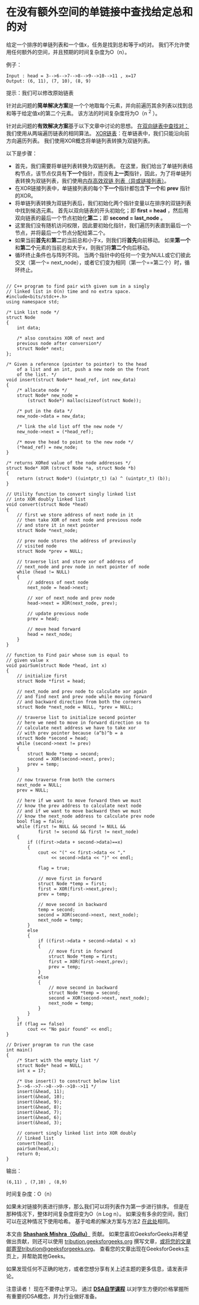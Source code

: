 # 在没有额外空间的单链接中查找给定总和的对

给定一个排序的单链列表和一个值x，任务是找到总和等于x的对。 我们不允许使用任何额外的空间，并且预期的时间复杂度为O（n）。

例子：

```
Input : head = 3-->6-->7-->8-->9-->10-->11 , x=17
Output: (6, 11), (7, 10), (8, 9)

```

提示：我们可以修改原始链表

针对此问题的**简单解决方案**是一个个地取每个元素，并向前遍历其余列表以找到总和等于给定值x的第二个元素。 该方法的时间复杂度将为O（n <sup>2</sup> ）。

针对此问题的**有效解决方案**基于以下文章中讨论的思想。
[在双向链表中查找对：](https://www.geeksforgeeks.org/find-pairs-given-sum-doubly-linked-list/)我们使用从两端遍历链表的相同算法。
[XOR链表](https://www.geeksforgeeks.org/xor-linked-list-a-memory-efficient-doubly-linked-list-set-2/)：在单链表中，我们只能沿向前方向遍历列表。 我们使用XOR概念将单链列表转换为双链列表。

以下是步骤：

*   首先，我们需要将单链列表转换为双链列表。 在这里，我们给出了单链列表结构节点，该节点仅具有**下一个**指针，而没有**上一页**指针，因此，为了将单链列表转换为双链列表，我们使用[内存高效双链 列表（异或链接列表）](https://www.geeksforgeeks.org/xor-linked-list-a-memory-efficient-doubly-linked-list-set-2/)。
*   在XOR链接列表中，单链接列表的每个**下一个**指针都包含**下一个**和 **prev** 指针的XOR。
*   将单链列表转换为双链列表后，我们初始化两个指针变量以在排序的双链列表中找到候选元素。 首先以双向链表的开头初始化；即 **first = head** ，然后用双向链表的最后一个节点初始化**第二**；即 **second = last_node** 。
*   这里我们没有随机访问权限，因此要初始化指针，我们遍历列表直到最后一个节点，并将最后一个节点分配给第二个。
*   如果当前**首先**和**第二**的当前总和小于x，则我们将**首先**向前移动。 如果**第一个**和**第二个**元素的当前总和大于x，则我们将**第二个**向后移动。
*   循环终止条件也与阵列不同。 当两个指针中的任何一个变为NULL或它们彼此交叉（第一个= next_node），或者它们变为相同（第一个==第二个）时，循环终止。

```

// C++ program to find pair with given sum in a singly 
// linked list in O(n) time and no extra space. 
#include<bits/stdc++.h> 
using namespace std; 

/* Link list node */
struct Node 
{ 
    int data; 

    /* also constains XOR of next and 
    previous node after conversion*/
    struct Node* next; 
}; 

/* Given a reference (pointer to pointer) to the head 
    of a list and an int, push a new node on the front 
    of the list. */
void insert(struct Node** head_ref, int new_data) 
{ 
    /* allocate node */
    struct Node* new_node = 
        (struct Node*) malloc(sizeof(struct Node)); 

    /* put in the data */
    new_node->data = new_data; 

    /* link the old list off the new node */
    new_node->next = (*head_ref); 

    /* move the head to point to the new node */
    (*head_ref) = new_node; 
} 

/* returns XORed value of the node addresses */
struct Node* XOR (struct Node *a, struct Node *b) 
{ 
    return (struct Node*) ((uintptr_t) (a) ^ (uintptr_t) (b)); 
} 

// Utility function to convert singly linked list 
// into XOR doubly linked list 
void convert(struct Node *head) 
{ 
    // first we store address of next node in it 
    // then take XOR of next node and previous node 
    // and store it in next pointer 
    struct Node *next_node; 

    // prev node stores the address of previously 
    // visited node 
    struct Node *prev = NULL; 

    // traverse list and store xor of address of 
    // next_node and prev node in next pointer of node 
    while (head != NULL) 
    { 
        // address of next node 
        next_node = head->next; 

        // xor of next_node and prev node 
        head->next = XOR(next_node, prev); 

        // update previous node 
        prev = head; 

        // move head forward 
        head = next_node; 
    } 
} 

// function to Find pair whose sum is equal to 
// given value x 
void pairSum(struct Node *head, int x) 
{ 
    // initialize first 
    struct Node *first = head; 

    // next_node and prev node to calculate xor again 
    // and find next and prev node while moving forward 
    // and backward direction from both the corners 
    struct Node *next_node = NULL, *prev = NULL; 

    // traverse list to initialize second pointer 
    // here we need to move in forward direction so to 
    // calculate next address we have to take xor 
    // with prev pointer because (a^b)^b = a 
    struct Node *second = head; 
    while (second->next != prev) 
    { 
        struct Node *temp = second; 
        second = XOR(second->next, prev); 
        prev = temp; 
    } 

    // now traverse from both the corners 
    next_node = NULL; 
    prev = NULL; 

    // here if we want to move forward then we must 
    // know the prev address to calculate next node 
    // and if we want to move backward then we must 
    // know the next_node address to calculate prev node 
    bool flag = false; 
    while (first != NULL && second != NULL && 
            first != second && first != next_node) 
    { 
        if ((first->data + second->data)==x) 
        { 
            cout << "(" << first->data << ","
                 << second->data << ")" << endl; 

            flag = true; 

            // move first in forward 
            struct Node *temp = first; 
            first = XOR(first->next,prev); 
            prev = temp; 

            // move second in backward 
            temp = second; 
            second = XOR(second->next, next_node); 
            next_node = temp; 
        } 
        else
        { 
            if ((first->data + second->data) < x) 
            { 
                // move first in forward 
                struct Node *temp = first; 
                first = XOR(first->next,prev); 
                prev = temp; 
            } 
            else
            { 
                // move second in backward 
                struct Node *temp = second; 
                second = XOR(second->next, next_node); 
                next_node = temp; 
            } 
        } 
    } 
    if (flag == false) 
        cout << "No pair found" << endl; 
} 

// Driver program to run the case 
int main() 
{ 
    /* Start with the empty list */
    struct Node* head = NULL; 
    int x = 17; 

    /* Use insert() to construct below list 
    3-->6-->7-->8-->9-->10-->11 */
    insert(&head, 11); 
    insert(&head, 10); 
    insert(&head, 9); 
    insert(&head, 8); 
    insert(&head, 7); 
    insert(&head, 6); 
    insert(&head, 3); 

    // convert singly linked list into XOR doubly 
    // linked list 
    convert(head); 
    pairSum(head,x); 
    return 0; 
} 

```

输出：

```
(6,11) , (7,10) , (8,9)

```

时间复杂度：O（n）

如果未对链接列表进行排序，那么我们可以将列表作为第一步进行排序。 但是在那种情况下，整体时间复杂度将变为O（n Log n）。 如果没有多余的空间，我们可以在这种情况下使用哈希。 基于哈希的解决方案与方法2 [在此处](https://www.geeksforgeeks.org/write-a-c-program-that-given-a-set-a-of-n-numbers-and-another-number-x-determines-whether-or-not-there-exist-two-elements-in-s-whose-sum-is-exactly-x/)相同。

本文由 **[Shashank Mishra（Gullu）](https://www.facebook.com/shashank.mishra.92167)** 贡献。 如果您喜欢GeeksforGeeks并希望做出贡献，则还可以使用 [tribution.geeksforgeeks.org](http://www.contribute.geeksforgeeks.org) 撰写文章，或将您的文章邮寄至tribution@geeksforgeeks.org。 查看您的文章出现在GeeksforGeeks主页上，并帮助其他Geeks。

如果发现任何不正确的地方，或者您想分享有关上述主题的更多信息，请发表评论。

注意读者！ 现在不要停止学习。 通过 [**DSA自学课程**](https://practice.geeksforgeeks.org/courses/dsa-self-paced?utm_source=geeksforgeeks&utm_medium=article&utm_campaign=gfg_article_dsa_content_bottom) 以对学生方便的价格掌握所有重要的DSA概念，并为行业做好准备。